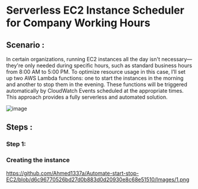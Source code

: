 # Serverless EC2 Instance Scheduler for Company Working Hours

## Scenario :
In certain organizations, running EC2 instances all the day isn't necessary—they're only needed during specific hours, such as standard business hours from 8:00 AM to 5:00 PM. To optimize resource usage in this case, I’ll set up two AWS Lambda functions: one to start the instances in the morning and another to stop them in the evening. These functions will be triggered automatically by CloudWatch Events scheduled at the appropriate times. This approach provides a fully serverless and automated solution.

![image](https://github.com/user-attachments/assets/b3f209a0-5a9e-4869-b5c3-885389d7ba78)

## Steps :
### Step 1:
### Creating the instance
https://github.com/Ahmed1337a/Automate-start-stop-EC2/blob/d6c96770526bd27d0b883d0d20930e8c68e51510/Images/1.png



